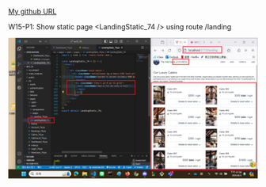 [My github URL](https://github.com/CHEN211410674/1122-wp2-2N_74)


 W15-P1: Show static page <LandingStatic_74 /> using route /landing
 
![](w15-p1.png)